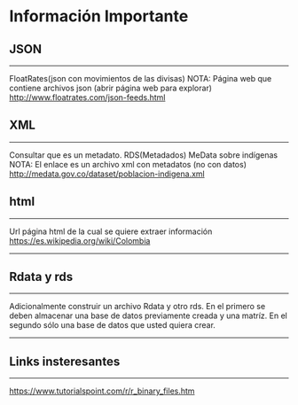 # Información Importante


## JSON
----------------------------------------------------------------
FloatRates(json con movimientos de las divisas)
NOTA: Página web que contiene archivos json (abrir página web para explorar)
http://www.floatrates.com/json-feeds.html


## XML
---------------------------------------------------------------------
Consultar que es un metadato.
RDS(Metadados) MeData sobre indígenas
NOTA: El enlace es un archivo xml con metadatos (no con datos)
http://medata.gov.co/dataset/poblacion-indigena.xml


## html
------------------------------------------------------------------
Url página html de la cual se quiere extraer información
https://es.wikipedia.org/wiki/Colombia

------------------------------------------------------------------
## Rdata y rds
----------------------------------------------------------------
Adicionalmente construir un archivo Rdata y otro rds. En el primero se deben almacenar una base de datos 
previamente creada y una matríz. En el segundo sólo una base de datos 
que usted quiera crear.

--------------------------------------------------------------------------------
## Links insteresantes
-----------------------------------------------------------------------------------------------------------
https://www.tutorialspoint.com/r/r_binary_files.htm
